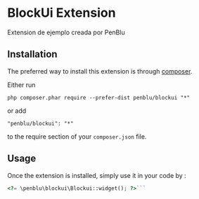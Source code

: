 BlockUi Extension
=================
Extension de ejemplo creada por PenBlu

Installation
------------

The preferred way to install this extension is through [composer](http://getcomposer.org/download/).

Either run

```
php composer.phar require --prefer-dist penblu/blockui "*"
```

or add

```
"penblu/blockui": "*"
```

to the require section of your `composer.json` file.


Usage
-----

Once the extension is installed, simply use it in your code by  :

```php
<?= \penblu\blockui\Blockui::widget(); ?>```
